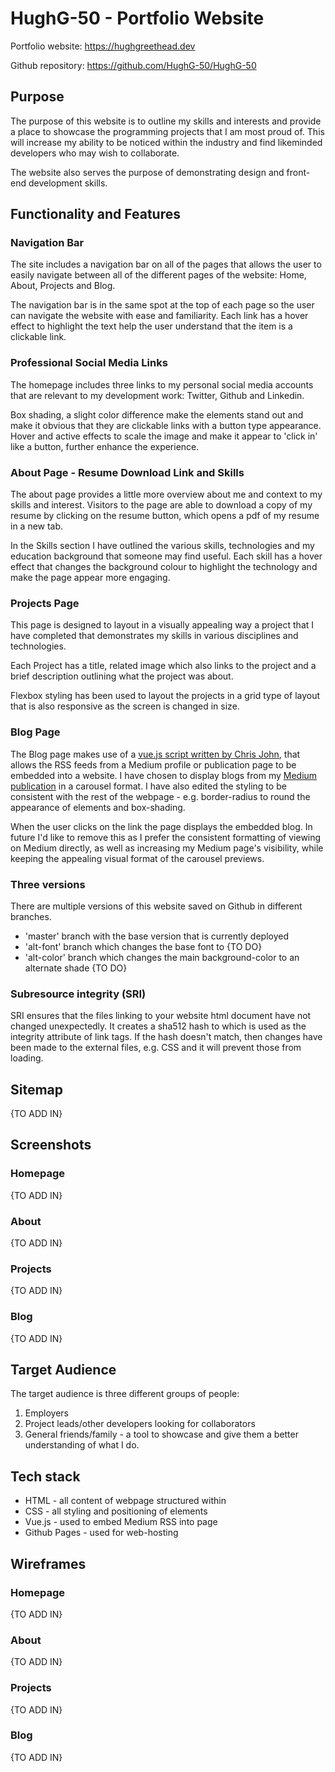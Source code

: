 # HughG-50 - Portfolio Website
Portfolio website: https://hughgreethead.dev

Github repository: https://github.com/HughG-50/HughG-50

## Purpose

The purpose of this website is to outline my skills and interests and provide a place to showcase the programming projects that I am most proud of. This will increase my ability to be noticed within the industry and find likeminded developers who may wish to collaborate.

The website also serves the purpose of demonstrating design and front-end development skills.

## Functionality and Features

### Navigation Bar
The site includes a navigation bar on all of the pages that allows the user to easily navigate between all of the different pages of the website: Home, About, Projects and Blog.

The navigation bar is in the same spot at the top of each page so the user can navigate the website with ease and familiarity. Each link has a hover effect to highlight the text help the user understand that the item is a clickable link.

### Professional Social Media Links
The homepage includes three links to my personal social media accounts that are relevant to my development work: Twitter, Github and Linkedin. 

Box shading, a slight color difference make the elements stand out and make it obvious that they are clickable links with a button type appearance. Hover and active effects to scale the image and make it appear to 'click in' like a button, further enhance the experience.

### About Page - Resume Download Link and Skills

The about page provides a little more overview about me and context to my skills and interest. Visitors to the page are able to download a copy of my resume by clicking on the resume button, which opens a pdf of my resume in a new tab.

In the Skills section I have outlined the various skills, technologies and my education background that someone may find useful. Each skill has a hover effect that changes the background colour to highlight the technology and make the page appear more engaging.

### Projects Page

This page is designed to layout in a visually appealing way a project that I have completed that demonstrates my skills in various disciplines and technologies.

Each Project has a title, related image which also links to the project and a brief description outlining what the project was about. 

Flexbox styling has been used to layout the projects in a grid type of layout that is also
responsive as the screen is changed in size.

### Blog Page

The Blog page makes use of a [vue.js script written by Chris John](https://medium.com/retainable/how-to-embed-medium-on-your-website-the-easy-way-41ac0a13231e), that allows the RSS feeds from a Medium profile or publication page to be embedded into a website. I have chosen to display blogs from my [Medium publication](https://medium.com/hugh-greethead) in a carousel format. I have also edited the styling to be consistent with the rest of the webpage - e.g. border-radius to round the appearance of elements and box-shading. 

When the user clicks on the link the page displays the embedded blog. In future I'd like to remove this as I prefer the consistent formatting of viewing on Medium directly, as well as increasing my Medium page's visibility, while keeping the appealing visual format of the carousel previews.

### Three versions

There are multiple versions of this website saved on Github in different branches.
* 'master' branch with the base version that is currently deployed
* 'alt-font' branch which changes the base font to {TO DO}
* 'alt-color' branch which changes the main background-color to an alternate shade {TO DO}

### Subresource integrity (SRI)

SRI ensures that the files linking to your website html document have not changed unexpectedly. It creates a sha512 hash to which is used as the integrity attribute of link tags. If the hash doesn't match, then changes have been made to the external files, e.g. CSS and it will prevent those from loading.

## Sitemap

{TO ADD IN}

## Screenshots

### Homepage

{TO ADD IN}

### About 

{TO ADD IN}

### Projects 

{TO ADD IN}

### Blog 

{TO ADD IN}

## Target Audience

The target audience is three different groups of people:

1. Employers
2. Project leads/other developers looking for collaborators
3. General friends/family - a tool to showcase and give them a better understanding of what I do.

## Tech stack

* HTML - all content of webpage structured within
* CSS - all styling and positioning of elements
* Vue.js - used to embed Medium RSS into page
* Github Pages - used for web-hosting

## Wireframes

### Homepage

{TO ADD IN}

### About 

{TO ADD IN}

### Projects 

{TO ADD IN}

### Blog 

{TO ADD IN}
